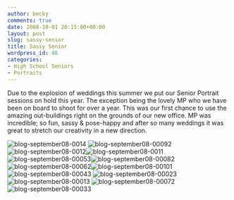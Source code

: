 ```yaml
---
author: becky
comments: true
date: 2008-10-01 20:15:00+00:00
layout: post
slug: sassy-senior
title: Sassy Senior
wordpress_id: 46
categories:
- High School Seniors
- Portraits
---
```


Due to the explosion of weddings this summer we put our Senior Portrait sessions on hold this year. The exception being the lovely MP who we have been on board to shoot for over a year. This was our first chance to use the amazing out-buildings right on the grounds of our new office. MP was incredible; so fun, sassy & pose-happy and after so many weddings it was great to stretch our creativity in a new direction. 




![blog-september08-0014](http://beta.beckyjenson.com/wp-content/uploads/2008/10/blog-september08-0014.jpg) ![blog-september08-00092](http://beta.beckyjenson.com/wp-content/uploads/2008/10/blog-september08-00092.jpg)![blog-september08-0012](http://beta.beckyjenson.com/wp-content/uploads/2008/10/blog-september08-0012.jpg)![blog-september08-0011](http://beta.beckyjenson.com/wp-content/uploads/2008/10/blog-september08-0011.jpg) ![blog-september08-00053](http://beta.beckyjenson.com/wp-content/uploads/2008/10/blog-september08-00053.jpg)![blog-september08-00082](http://beta.beckyjenson.com/wp-content/uploads/2008/10/blog-september08-00082.jpg)![blog-september08-00062](http://beta.beckyjenson.com/wp-content/uploads/2008/10/blog-september08-00062.jpg)![blog-september08-00101](http://beta.beckyjenson.com/wp-content/uploads/2008/10/blog-september08-00101.jpg) ![blog-september08-00043](http://beta.beckyjenson.com/wp-content/uploads/2008/10/blog-september08-00043.jpg) ![blog-september08-00023](http://beta.beckyjenson.com/wp-content/uploads/2008/10/blog-september08-00023.jpg)![blog-september08-00013](http://beta.beckyjenson.com/wp-content/uploads/2008/10/blog-september08-00013.jpg) ![blog-september08-00072](http://beta.beckyjenson.com/wp-content/uploads/2008/10/blog-september08-00072.jpg)![blog-september08-00033](http://beta.beckyjenson.com/wp-content/uploads/2008/10/blog-september08-00033.jpg)
